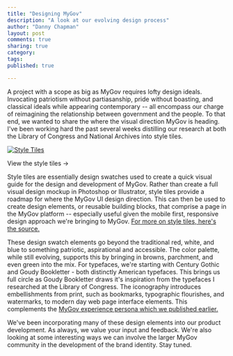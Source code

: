 ```yaml
---
title: "Designing MyGov"
description: "A look at our evolving design process"
author: "Danny Chapman"
layout: post
comments: true
sharing: true
category: 
tags: 
published: true

---
```


A project with a scope as big as MyGov requires lofty design ideals. Invocating patriotism without partiasanship, pride without boasting, and classical ideals while appearing contemporary -- all encompass our charge of reimagining the relationship between government and the people. To that end, we wanted to share the where the visual direction MyGov is heading. I've been working hard the past several weeks distilling our research at both the Library of Congress and National Archives into style tiles. 

<!-- more -->

<div class="alignright" style="font-size: 1em">

<a class="grouped_elements" rel="group1" href="http://presidential-innovation-fellows.github.com/mygov/images/content/style-tile-v1.png"><img src="http://presidential-innovation-fellows.github.com/mygov/images/content/styletiles-thumb.jpg" alt="Style Tiles" /></a>
  
<a class="grouped_elements" rel="group1" href="http://presidential-innovation-fellows.github.com/mygov/images/content/style-tile-v2.png" style="display: none;" alt="style tiles"><img src="http://presidential-innovation-fellows.github.com/mygov/images/content/style-tile-v2.png" style="display: none;" alt="style tiles" /></a>

<a class="grouped_elements" rel="group1" href="http://presidential-innovation-fellows.github.com/mygov/images/content/style-tile-v3.png" style="display: none;"><img src="http://presidential-innovation-fellows.github.com/mygov/images/content/style-tile-v3.png" style="display: none;" alt="style tiles" /></a>

<a class="grouped_elements" rel="group1" href="http://presidential-innovation-fellows.github.com/mygov/images/content/style-tile-v4.png" style="display: none;"><img src="http://presidential-innovation-fellows.github.com/mygov/images/content/style-tile-v4.png" style="display: none;" alt="style tiles" /></a>

<p>View the style tiles &rarr;</p>

</div>

Style tiles are essentially design swatches used to create a quick visual guide for the design and development of MyGov. Rather than create a full visual design mockup in Photoshop or Illustrator, style tiles provide a roadmap for where the MyGov UI design direction. This can then be used to create design elements, or reusable building blocks, that comprise a page in the MyGov platform -- especially useful given the mobile first, responsive design approach we're bringing to MyGov. [For more on style tiles, here's the source.](http://styletil.es/)

These design swatch elements go beyond the traditional red, white, and blue to something patriotic, aspirational and accessible. The color palette, while still evolving, supports this by bringing in browns, parchment, and even green into the mix. For typefaces, we're starting with Century Gothic and Goudy Bookletter - both distinctly American typefaces. This brings us full circle as Goudy Bookletter draws it's inspiration from the typefaces I researched at the Library of Congress. The iconography introduces embellishments from print, such as bookmarks, typographic flourishes, and watermarks, to modern day web page interface elements. This complements the 
[MyGov experience persona which we published earlier.](http://presidential-innovation-fellows.github.com/mygov/2012/10/15/my-gov-experience-ux-persona/)
  

We've been incorporating many of these design elements into our product development. As always, we value your input and feedback. We're also looking at some interesting ways we can involve the larger MyGov community in the development of the brand identity. Stay tuned.




